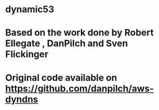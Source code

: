 # dynamic53
# Based on the work done by Robert Ellegate , DanPilch and Sven Flickinger
# Original code available on https://github.com/danpilch/aws-dyndns
